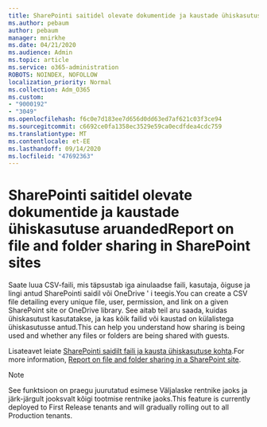 ```yaml
---
title: SharePointi saitidel olevate dokumentide ja kaustade ühiskasutuse aruanded
ms.author: pebaum
author: pebaum
manager: mnirkhe
ms.date: 04/21/2020
ms.audience: Admin
ms.topic: article
ms.service: o365-administration
ROBOTS: NOINDEX, NOFOLLOW
localization_priority: Normal
ms.collection: Adm_O365
ms.custom:
- "9000192"
- "3049"
ms.openlocfilehash: f6c0e7d183ee7d656d0dd63ed7af621c03f3ce94
ms.sourcegitcommit: c6692ce0fa1358ec3529e59ca0ecdfdea4cdc759
ms.translationtype: MT
ms.contentlocale: et-EE
ms.lasthandoff: 09/14/2020
ms.locfileid: "47692363"
---
```

# <a name="report-on-file-and-folder-sharing-in-sharepoint-sites"></a><span data-ttu-id="6efa0-102">SharePointi saitidel olevate dokumentide ja kaustade ühiskasutuse aruanded</span><span class="sxs-lookup"><span data-stu-id="6efa0-102">Report on file and folder sharing in SharePoint sites</span></span>

<span data-ttu-id="6efa0-103">Saate luua CSV-faili, mis täpsustab iga ainulaadse faili, kasutaja, õiguse ja lingi antud SharePointi saidil või OneDrive ' i teegis.</span><span class="sxs-lookup"><span data-stu-id="6efa0-103">You can create a CSV file detailing every unique file, user, permission, and link on a given SharePoint site or OneDrive library.</span></span> <span data-ttu-id="6efa0-104">See aitab teil aru saada, kuidas ühiskasutust kasutatakse, ja kas kõik failid või kaustad on külalistega ühiskasutusse antud.</span><span class="sxs-lookup"><span data-stu-id="6efa0-104">This can help you understand how sharing is being used and whether any files or folders are being shared with guests.</span></span>

<span data-ttu-id="6efa0-105">Lisateavet leiate [SharePointi saidilt faili ja kausta ühiskasutuse kohta](https://docs.microsoft.com/sharepoint/sharing-reports).</span><span class="sxs-lookup"><span data-stu-id="6efa0-105">For more information, [Report on file and folder sharing in a SharePoint site](https://docs.microsoft.com/sharepoint/sharing-reports).</span></span>

> [!NOTE]
> <span data-ttu-id="6efa0-106">See funktsioon on praegu juurutatud esimese Väljalaske rentnike jaoks ja järk-järgult jooksvalt kõigi tootmise rentnike jaoks.</span><span class="sxs-lookup"><span data-stu-id="6efa0-106">This feature is currently deployed to First Release tenants and will gradually rolling out to all Production tenants.</span></span>